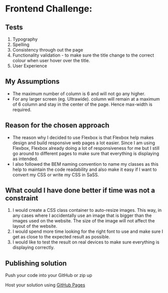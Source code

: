 # Frontend Challenge:

## Tests

1. Typography
2. Spelling
3. Consistency through out the page
4. Functionality validation - to make sure the title change to the correct colour when user hover over the title.
5. User Experience

## My Assumptions

- The maximum number of column is 6 and will not go any higher. 
- For any larger screen (eg. Ultrawide). column will remain at a maximum of 6 column and stay in the center of the page. Hence max-width is required.

## Reason for the chosen approach 

- The reason why I decided to use Flexbox is that Flexbox help makes design and build responsive web pages a lot easier. Since I am using Flexbox, Flexbox already doing a lot of responsiveness for me but I still go around to different pages to make sure that everything is displaying as intended. 
- I also followed the BEM naming convention to name my classes as this help to maintain the code readability and also make it easy if I want to convert my CSS or write my CSS in SaSS.

## What could I have done better if time was not a constraint

1. I would create a CSS class container to auto-resize images. This way, in any cases where I accidentally use an image that is bigger than the images used on the website. The size of the image will not affect the layout of the website.
2. I would spend more time looking for the right font to use and make sure I get as close to the expected result as possible.
3. I would like to test the result on real devices to make sure everything is displaying correctly. 

## Publishing solution

Push your code into your GitHub or zip up

Host your solution using [GitHub Pages](https://pages.github.com/)

